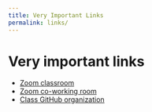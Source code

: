 ```yaml
---
title: Very Important Links
permalink: links/
---
```


# Very important links

* [Zoom classroom](https://zoom.us/j/580193256?pwd=L28zUENjcUJ3dTJ3VFhvc0IzWitvQT09)
* [Zoom co-working room](https://zoom.us/j/705824048)
* [Class GitHub organization](https://github.com/momentum-team-1)

